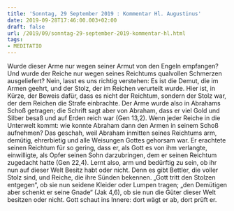 ```yaml
---
title: 'Sonntag, 29 September 2019 : Kommentar Hl. Augustinus'
date: 2019-09-28T17:46:00.003+02:00
draft: false
url: /2019/09/sonntag-29-september-2019-kommentar-hl.html
tags: 
- MEDITATIO
---
```


Wurde dieser Arme nur wegen seiner Armut von den Engeln empfangen? Und wurde der Reiche nur wegen seines Reichtums qualvollen Schmerzen ausgeliefert? Nein, lasst es uns richtig verstehen: Es ist die Demut, die im Armen geehrt, und der Stolz, der im Reichen verurteilt wurde. Hier ist, in Kürze, der Beweis dafür, dass es nicht der Reichtum, sondern der Stolz war, der dem Reichen die Strafe einbrachte. Der Arme wurde also in Abrahams Schoß getragen; die Schrift sagt aber von Abraham, dass er viel Gold und Silber besaß und auf Erden reich war (Gen 13,2). Wenn jeder Reiche in die Unterwelt kommt: wie konnte Abraham dann den Armen in seinem Schoß aufnehmen? Das geschah, weil Abraham inmitten seines Reichtums arm, demütig, ehrerbietig und alle Weisungen Gottes gehorsam war. Er erachtete seinen Reichtum für so gering, dass er, als Gott es von ihm verlangte, einwilligte, als Opfer seinen Sohn darzubringen, dem er seinen Reichtum zugedacht hatte (Gen 22,4). Lernt also, arm und bedürftig zu sein, ob ihr nun auf dieser Welt Besitz habt oder nicht. Denn es gibt Bettler, die voller Stolz sind, und Reiche, die ihre Sünden bekennen. „Gott tritt den Stolzen entgegen“, ob sie nun seidene Kleider oder Lumpen tragen; „den Demütigen aber schenkt er seine Gnade“ (Jak 4,6), ob sie nun die Güter dieser Welt besitzen oder nicht. Gott schaut ins Innere: dort wägt er ab, dort prüft er.